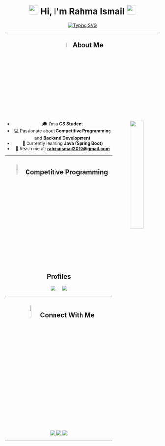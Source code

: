 <div align="center">

# <img src="https://raw.githubusercontent.com/MartinHeinz/MartinHeinz/master/wave.gif" width="30px">  Hi, I'm Rahma Ismail <img src="https://raw.githubusercontent.com/MartinHeinz/MartinHeinz/master/wave.gif" width="30px">  

<p align="center">
  <a href="https://git.io/typing-svg">
    <img src="https://readme-typing-svg.demolab.com?font=Fira+Code&pause=1000&color=D2A306&center=true&vCenter=true&width=600&lines=CS+Student;Java+Backend+Developer;Competitive+Programmer;Always+learning+new+things" alt="Typing SVG" />
  </a>
</p>

---

## <img src="https://i.pinimg.com/originals/3f/7e/4e/3f7e4eff7c96e9fe4b8b4b1ff3f7bdb5.gif" width="6%"> About Me

<img align="right" src="https://github.com/7oSkaaa/7oSkaaa/blob/main/Images/Right_Side.gif?raw=true" width="30%">

- 🎓 I’m a **CS Student**  
- 💻 Passionate about **Competitive Programming** and **Backend Development**  
- 🌱 Currently learning **Java (Spring Boot)**  
- 📧 Reach me at: **rahmaismail2010@gmail.com**

---

## <img src="https://media4.giphy.com/media/dMLmQfCO7lCA2gX3tw/giphy.gif" width="9%"> Competitive Programming Profiles

<div align="center">
  <a href="https://codeforces.com/profile/Rahma_ismail">
    <img src="https://img.shields.io/badge/Codeforces-1F8ACB?style=for-the-badge&logo=codeforces&logoColor=white" />
  </a>
  &emsp;
  <a href="https://leetcode.com/u/RahmaIsmail/">
    <img src="https://img.shields.io/badge/LeetCode-FFA116?style=for-the-badge&logo=leetcode&logoColor=white" />
  </a>
</div>

---

## <img src="https://github.com/7oSkaaa/7oSkaaa/blob/main/Images/Connect-with-me.gif?raw=true" width="10%"> Connect With Me

<p align="center">
  <a href="mailto:rahmaismail2010@gmail.com">
    <img src="https://img.shields.io/badge/Gmail-D14836?style=for-the-badge&logo=gmail&logoColor=white" />
  </a>
  <a href="(https://www.linkedin.com/in/rahma-ismail-629250254?utm_source=share&utm_campaign=share_via&utm_content=profile&utm_medium=android_app)">
    <img src="https://img.shields.io/badge/LinkedIn-0A66C2?style=for-the-badge&logo=linkedin&logoColor=white" />
  </a>
  <a href="https://github.com/RahmaIsmaill">
    <img src="https://img.shields.io/badge/GitHub-181717?style=for-the-badge&logo=github&logoColor=white" />
  </a>
</p>

---











